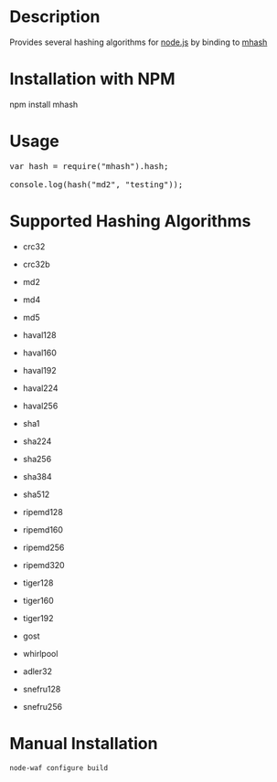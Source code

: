 Description
===========

Provides several hashing algorithms for [node.js](http://nodejs.org/) by binding to [mhash](http://mhash.sourceforge.net/)


Installation with NPM
=====================

npm install mhash


Usage
=====
<pre>
var hash = require("mhash").hash;

console.log(hash("md2", "testing"));
</pre>


Supported Hashing Algorithms
============================
* crc32

* crc32b

* md2

* md4

* md5

* haval128

* haval160

* haval192

* haval224

* haval256

* sha1

* sha224

* sha256

* sha384

* sha512

* ripemd128

* ripemd160

* ripemd256

* ripemd320

* tiger128

* tiger160

* tiger192

* gost

* whirlpool

* adler32

* snefru128

* snefru256


Manual Installation
===================

    node-waf configure build
    

